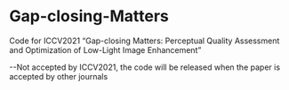 # Gap-closing-Matters
Code for ICCV2021 “Gap-closing Matters: Perceptual Quality Assessment and Optimization of Low-Light Image Enhancement”

--Not accepted by ICCV2021, the code will be released when the paper is accepted by other journals
